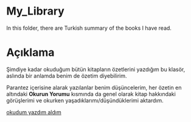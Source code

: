 # My_Library
In this folder, there are Turkish summary of the books I have read.

# Açıklama
Şimdiye kadar okuduğum bütün kitapların özetlerini yazdığım bu klasör, aslında bir anlamda benim de özetim diyebilirim.

Parantez içerisine alarak yazılanlar benim düşüncelerim, her özetin en altındaki **Okurun Yorumu** kısmında da genel olarak kitap hakkındaki görüşlerimi ve okurken yaşadıklarımı/düşündüklerimi aktardım.

[okudum yazdım aldım](https://meslekmateryal.eba.gov.tr/upload/ek/projeHazirlama/index.html#p=86)

